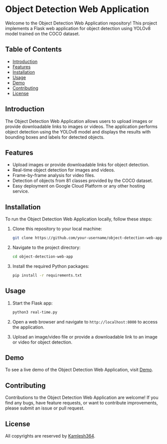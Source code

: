 # Object Detection Web Application

Welcome to the Object Detection Web Application repository! This project implements a Flask web application for object detection using YOLOv8 model trained on the COCO dataset.

## Table of Contents

- [Introduction](#introduction)
- [Features](#features)
- [Installation](#installation)
- [Usage](#usage)
- [Demo](#demo)
- [Contributing](#contributing)
- [License](#license)

## Introduction

The Object Detection Web Application allows users to upload images or provide downloadable links to images or videos. The application performs object detection using the YOLOv8 model and displays the results with bounding boxes and labels for detected objects.

## Features

- Upload images or provide downloadable links for object detection.
- Real-time object detection for images and videos.
- Frame-by-frame analysis for video files.
- Detection of objects from 81 classes provided by the COCO dataset.
- Easy deployment on Google Cloud Platform or any other hosting service.

## Installation

To run the Object Detection Web Application locally, follow these steps:

1. Clone this repository to your local machine:

   ```bash
   git clone https://github.com/your-username/object-detection-web-app.git
   ```

2. Navigate to the project directory:

   ```bash
   cd object-detection-web-app
   ```

3. Install the required Python packages:

   ```bash
   pip install -r requirements.txt
   ```

## Usage

1. Start the Flask app:

   ```bash
   python3 real-time.py
   ```

2. Open a web browser and navigate to `http://localhost:8000` to access the application.

3. Upload an image/video file or provide a downloadable link to an image or video for object detection.

## Demo

To see a live demo of the Object Detection Web Application, visit [Demo](http://34.125.36.167:8000/).

## Contributing

Contributions to the Object Detection Web Application are welcome! If you find any bugs, have feature requests, or want to contribute improvements, please submit an issue or pull request.

## License

All copyrights are reserved by [Kamlesh364](https://github.com/kamlesh364).
